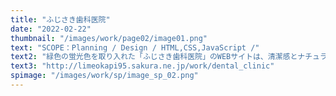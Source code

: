 ```yaml
---
title: "ふじさき歯科医院"
date: "2022-02-22"
thumbnail: "/images/work/page02/image01.png"
text: "SCOPE：Planning / Design / HTML,CSS,JavaScript /"
text2: "緑色の蛍光色を取り入れた「ふじさき歯科医院」のWEBサイトは、清潔感とナチュラルなイメージを意識して制作させて頂きました。丸みのあるコンテンツにすることで柔らかさを表現しています。安心感を持って受診して頂けるように意識しました。"
text3: "http://limeokapi95.sakura.ne.jp/work/dental_clinic"
spimage: "/images/work/sp/image_sp_02.png"
---
```

